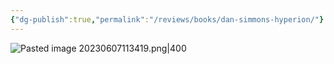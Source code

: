 ```yaml
---
{"dg-publish":true,"permalink":"/reviews/books/dan-simmons-hyperion/"}
---
```



![Pasted image 20230607113419.png|400](/img/user/Images/Pasted%20image%2020230607113419.png)


